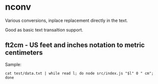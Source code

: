 # nconv

Various conversions, 
inplace replacement directly in the text.

Good as basic text transaltion support.


## ft2cm - US feet and inches notation to metric centimeters

Sample:

	cat test/data.txt | while read l; do node src/index.js "$l" 0 " cm"; done





